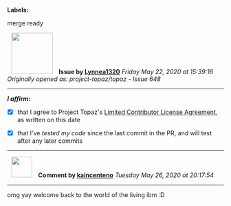 **Labels:**

merge ready



<a href="https://github.com/Lynnea1320"><img src="https://avatars3.githubusercontent.com/u/38861984?v=4" width="96" height="96" hspace="10"></img></a> **Issue by [Lynnea1320](https://github.com/Lynnea1320)**
_Friday May 22, 2020 at 15:39:16_
_Originally opened as: project-topaz/topaz - Issue 648_

----

<!-- place 'x' mark between square [] brackets to affirm: -->
**_I affirm:_**
- [X] that I agree to Project Topaz's [Limited Contributor License Agreement](http://project-topaz.com/blob/release/CONTRIBUTOR_AGREEMENT.md), as written on this date
- [X] that I've _tested my code_ since the last commit in the PR, and will test after any later commits




----
<a href="https://github.com/kaincenteno"><img src="https://avatars3.githubusercontent.com/u/26943220?v=4" width="48" height="48" hspace="10"></img></a> **Comment by [kaincenteno](https://github.com/kaincenteno)**
_Tuesday May 26, 2020 at 20:17:54_

----

omg yay welcome back to the world of the living ibm :D 
